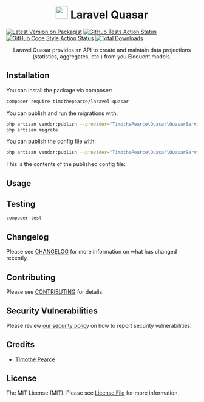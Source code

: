 <h1 align="center">
    <img src="https://timothepearce.github.io/laravel-quasar-docs/img/logo.svg" width="32px" height="32px" /> Laravel Quasar
</h1>

[![Latest Version on Packagist](https://img.shields.io/packagist/v/timothepearce/laravel-quasar.svg?style=flat-square)](https://packagist.org/packages/timothepearce/laravel-quasar)
[![GitHub Tests Action Status](https://img.shields.io/github/workflow/status/timothepearce/laravel-quasar/run-tests?label=tests)](https://github.com/timothepearce/laravel-quasar/actions?query=workflow%3Arun-tests+branch%3Amain)
[![GitHub Code Style Action Status](https://img.shields.io/github/workflow/status/timothepearce/laravel-quasar/Check%20&%20fix%20styling?label=code%20style)](https://github.com/timothepearce/laravel-quasar/actions?query=workflow%3A"Check+%26+fix+styling"+branch%3Amain)
[![Total Downloads](https://img.shields.io/packagist/dt/timothepearce/laravel-quasar.svg?style=flat-square)](https://packagist.org/packages/timothepearce/laravel-quasar)

<p align="center">Laravel Quasar provides an API to create and maintain data projections (statistics, aggregates, etc.) from you Eloquent models.</p>

## Installation

You can install the package via composer:

```bash
composer require timothepearce/laravel-quasar
```

You can publish and run the migrations with:

```bash
php artisan vendor:publish --provider="TimothePearce\Quasar\QuasarServiceProvider" --tag="quasar-migrations"
php artisan migrate
```

You can publish the config file with:
```bash
php artisan vendor:publish --provider="TimothePearce\Quasar\QuasarServiceProvider" --tag="quasar-config"
```

This is the contents of the published config file:

## Usage

## Testing

```bash
composer test
```

## Changelog

Please see [CHANGELOG](CHANGELOG.md) for more information on what has changed recently.

## Contributing

Please see [CONTRIBUTING](.github/CONTRIBUTING.md) for details.

## Security Vulnerabilities

Please review [our security policy](../../security/policy) on how to report security vulnerabilities.

## Credits

- [Timothé Pearce](https://github.com/TimothePearce)

## License

The MIT License (MIT). Please see [License File](LICENSE.md) for more information.
